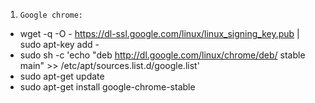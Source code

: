 1. `Google chrome:`

* wget -q -O - https://dl-ssl.google.com/linux/linux_signing_key.pub | sudo apt-key add - 
* sudo sh -c 'echo "deb http://dl.google.com/linux/chrome/deb/ stable main" >> /etc/apt/sources.list.d/google.list'
* sudo apt-get update 
* sudo apt-get install google-chrome-stable 
